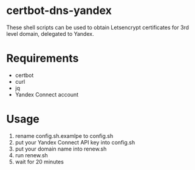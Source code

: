 # certbot-dns-yandex

These shell scripts can be used to obtain Letsencrypt certificates for 3rd level domain, delegated to Yandex.

Requirements
============

* certbot
* curl
* jq
* Yandex Connect account

Usage
=====

1) rename config.sh.examlpe to config.sh
2) put your Yandex Connect API key into config.sh
3) put your domain name into renew.sh
4) run renew.sh
5) wait for 20 minutes
